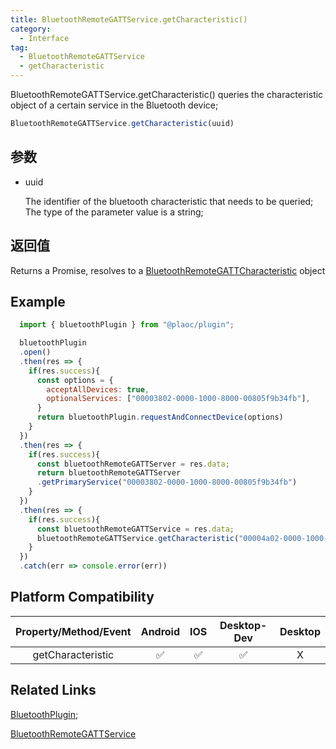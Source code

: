 ```yaml
---
title: BluetoothRemoteGATTService.getCharacteristic()
category:
  - Interface
tag:
  - BluetoothRemoteGATTService
  - getCharacteristic
---
```


BluetoothRemoteGATTService.getCharacteristic() queries the characteristic object of a certain service in the Bluetooth device;

```js
BluetoothRemoteGATTService.getCharacteristic(uuid)
```

## 参数

  - uuid

    The identifier of the bluetooth characteristic that needs to be queried;
    The type of the parameter value is a string;    

## 返回值

  Returns a Promise, resolves to a [BluetoothRemoteGATTCharacteristic](../bluetooth-remote-gatt-characteristic/index.md) object

## Example

```js
  import { bluetoothPlugin } from "@plaoc/plugin";

  bluetoothPlugin
  .open()
  .then(res => {
    if(res.success){
      const options = {
        acceptAllDevices: true,
        optionalServices: ["00003802-0000-1000-8000-00805f9b34fb"],
      }
      return bluetoothPlugin.requestAndConnectDevice(options)
    }
  })
  .then(res => {
    if(res.success){
      const bluetoothRemoteGATTServer = res.data;
      return bluetoothRemoteGATTServer
      .getPrimaryService("00003802-0000-1000-8000-00805f9b34fb")
    }
  })
  .then(res => {
    if(res.success){
      const bluetoothRemoteGATTService = res.data;
      bluetoothRemoteGATTService.getCharacteristic("00004a02-0000-1000-8000-00805f9b34fb")
    }
  })
  .catch(err => console.error(err))


```

## Platform Compatibility

| Property/Method/Event         | Android | IOS | Desktop-Dev | Desktop |
|:-----------------------------:|:-------:|:---:|:-----------:|:-------:|
| getCharacteristic             | ✅      | ✅  | ✅          | X      |

## Related Links

[BluetoothPlugin](../../plugin/bluetooth/index.md);

[BluetoothRemoteGATTService](./index.md)




